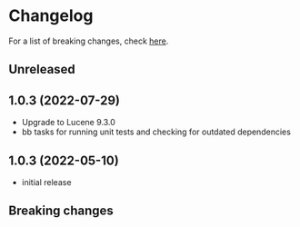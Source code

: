 # Changelog

For a list of breaking changes, check [here](#breaking-changes).

## Unreleased

## 1.0.3 (2022-07-29)

- Upgrade to Lucene 9.3.0
- bb tasks for running unit tests and checking for outdated dependencies

## 1.0.3 (2022-05-10)

- initial release

## Breaking changes
